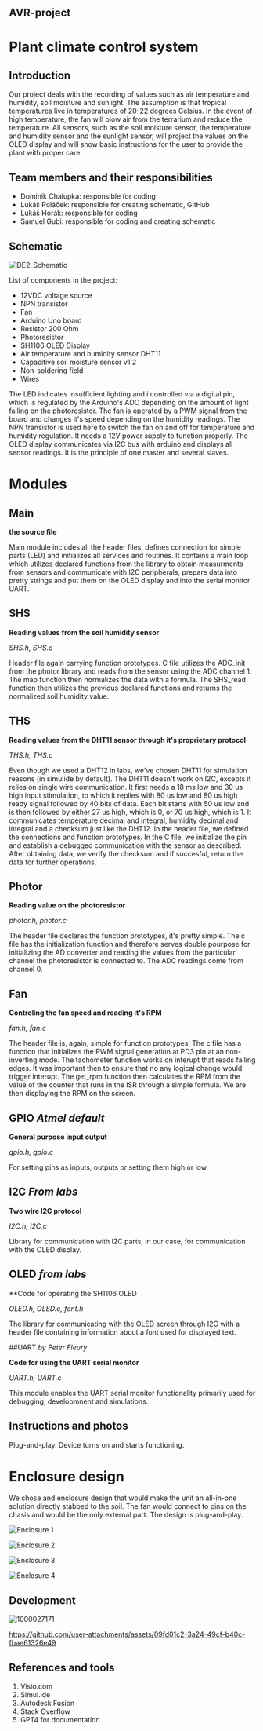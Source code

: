 ## AVR-project
# Plant climate control system 

## Introduction
Our project deals with the recording of values such as air temperature and humidity, soil moisture and sunlight. The assumption is that tropical temperatures live in temperatures of 20-22 degrees Celsius. In the event of high temperature, the fan will blow air from the terrarium and reduce the temperature. All sensors, such as the soil moisture sensor, the temperature and humidity sensor and the sunlight sensor, will project the values on the OLED display and will show basic instructions for the user to provide the plant with proper care.

## Team members and their responsibilities
- Dominik Chalupka: responsible for coding
- Lukáš Poláček: responsible for creating schematic, GitHub
- Lukáš Horák: responsible for coding
- Samuel Gubi: responsible for coding and creating schematic

## Schematic
![DE2_Schematic](https://github.com/user-attachments/assets/19ef0f04-6bf9-4653-a368-9838793214af)

List of components in the project:
- 12VDC voltage source
- NPN transistor
- Fan
- Arduino Uno board
- Resistor 200 Ohm
- Photoresistor
- SH1106 OLED Display
- Air temperature and humidity sensor DHT11
- Capacitive soil moisture sensor v1.2
- Non-soldering field
- Wires

The LED indicates insufficient lighting and i controlled via a digital pin, which is regulated by the Arduino's ADC depending on the amount of light falling on the photoresistor. The fan is operated by a PWM signal from the board and changes it's speed depending on the humidity readings. The NPN transistor is used here to switch the fan on and off for temperature and humidity regulation. It needs a 12V power supply to function properly. The OLED display communicates via I2C bus with arduino and displays all sensor readings. It is the principle of one master and several slaves.

# Modules
## Main

**the source file**

Main module includes all the header files, defines connection for simple parts (LED) and initializes all services and routines. It contains a main loop which utilizes declared functions from the library to obtain measurments from sensors and communicate with I2C peripherals, prepare data into pretty strings and put them on the OLED display and into the serial monitor UART.

## SHS

**Reading values from the soil humidity sensor**

*SHS.h, SHS.c*

Header file again carrying function prototypes. C file utilizes the ADC_init from the photor library and reads from the sensor using the ADC channel 1. The map function then normalizes the data with a formula. The SHS_read function then utilizes the previous declared functions and returns the normalized soil humidity value.

## THS

**Reading values from the DHT11 sensor through it's proprietary protocol**

*THS.h, THS.c*

Even though we used a DHT12 in labs, we've chosen DHT11 for simulation reasons (in simulide by default). The DHT11 doesn't work on I2C, excepts it relies on single wire communication. It first needs a 18 ms low and 30 us high input stimulation, to which it replies with 80 us low and 80 us high ready signal followed by 40 bits of data. Each bit starts with 50 us low and is then followed by either 27 us high, which is 0, or 70 us high, which is 1. It communicates temperature decimal and integral, humidity decimal and integral and a checksum just like the DHT12. 
In the header file, we defined the connections and function prototypes. In the C file, we initialize the pin and establish a debugged communication with the sensor as described. After obtaining data, we verify the checksum and if succesful, return the data for further operations.

## Photor

**Reading value on the photoresistor**

*photor.h, photor.c*

The header file declares the function prototypes, it's pretty simple. The c file has the initialization function and therefore serves double pourpose for initializing the AD converter and reading the values from the particular channel the photoresistor is connected to. The ADC readings come from channel 0.

## Fan

**Controling the fan speed and reading it's RPM**

*fan.h, fan.c*

The header file is, again, simple for function prototypes. The c file has a function that initializes the PWM signal generation at PD3 pin at an non-inverting mode. The tachometer function works on interupt that reads falling edges. It was important then to ensure that no any logical change would trigger interupt. The get_rpm function then calculates the RPM from the value of the counter that runs in the ISR through a simple formula. We are then displaying the RPM on the screen.

## GPIO *Atmel default*

**General purpose input output**

*gpio.h, gpio.c*

For setting pins as inputs, outputs or setting them high or low. 

## I2C *From labs*

**Two wire I2C protocol**

*I2C.h, I2C.c*

Library for communication with I2C parts, in our case, for communication with the OLED display. 

## OLED *from labs*

**Code for operating the SH1106 OLED

*OLED.h, OLED.c, font.h*

The library for communicating with the OLED screen through I2C with a header file containing information about a font used for displayed text.

##UART *by Peter Fleury*

**Code for using the UART serial monitor**

*UART.h, UART.c*

This module enables the UART serial monitor functionality primarily used for debugging, developmnent and simulations.

## Instructions and photos
Plug-and-play. Device turns on and starts functioning.
# Enclosure design
We chose and enclosure design that would make the unit an all-in-one solution directly stabbed to the soil. The fan would connect to pins on the chasis and would be the only external part. The design is plug-and-play.

![Enclosure 1](https://github.com/dominik-juze-haus/AVR-project/blob/main/Render1.png)

![Enclosure 2](https://github.com/dominik-juze-haus/AVR-project/blob/main/render2.png)

![Enclosure 3](https://github.com/dominik-juze-haus/AVR-project/blob/main/render3.png)

![Enclosure 4](https://github.com/dominik-juze-haus/AVR-project/blob/main/render4.png)



## Development
![1000027171](https://github.com/user-attachments/assets/8986efcb-698f-4686-a587-29c6455c2acc)

https://github.com/user-attachments/assets/09fd01c2-3a24-49cf-b40c-fbae61326e49

## References and tools

1. Visio.com
2. Simul.ide
3. Autodesk Fusion
4. Stack Overflow
5. GPT4 for documentation
